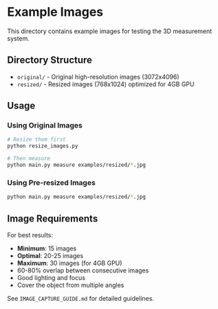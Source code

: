 # Example Images

This directory contains example images for testing the 3D measurement system.

## Directory Structure

- `original/` - Original high-resolution images (3072x4096)
- `resized/` - Resized images (768x1024) optimized for 4GB GPU

## Usage

### Using Original Images
```bash
# Resize them first
python resize_images.py

# Then measure
python main.py measure examples/resized/*.jpg
```

### Using Pre-resized Images
```bash
python main.py measure examples/resized/*.jpg
```

## Image Requirements

For best results:
- **Minimum**: 15 images
- **Optimal**: 20-25 images
- **Maximum**: 30 images (for 4GB GPU)
- 60-80% overlap between consecutive images
- Good lighting and focus
- Cover the object from multiple angles

See `IMAGE_CAPTURE_GUIDE.md` for detailed guidelines.
